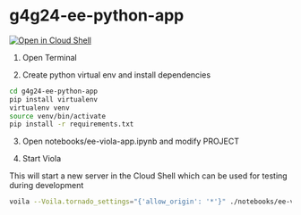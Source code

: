 # g4g24-ee-python-app


[![Open in Cloud Shell](https://gstatic.com/cloudssh/images/open-btn.svg)](https://shell.cloud.google.com/cloudshell/editor?cloudshell_git_repo=https://github.com/gena/g4g24-ee-python-app.git)


1. Open Terminal

2. Create python virtual env and install dependencies

```bash
cd g4g24-ee-python-app
pip install virtualenv
virtualenv venv
source venv/bin/activate
pip install -r requirements.txt 
```

3. Open notebooks/ee-viola-app.ipynb and modify PROJECT

3. Start Viola

This will start a new server in the Cloud Shell which can be used for testing during development

```bash
voila --Voila.tornado_settings="{'allow_origin': '*'}" ./notebooks/ee-viola-app.ipynb
```

